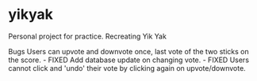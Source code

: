 # yikyak
Personal project for practice. Recreating Yik Yak

Bugs
Users can upvote and downvote once, last vote of the two sticks on the score. - FIXED
Add database update on changing vote. - FIXED
Users cannot click and 'undo' their vote by clicking again on upvote/downvote.

